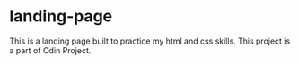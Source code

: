 # landing-page
This is a landing page built to practice my html and css skills. This project is a part of Odin Project.
